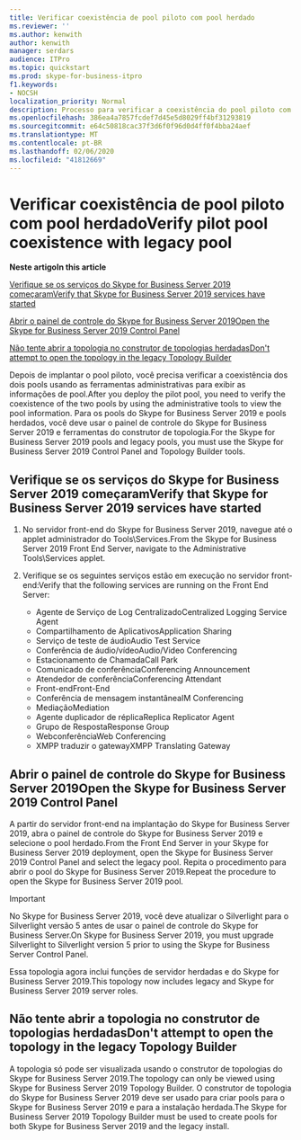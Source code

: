 ```yaml
---
title: Verificar coexistência de pool piloto com pool herdado
ms.reviewer: ''
ms.author: kenwith
author: kenwith
manager: serdars
audience: ITPro
ms.topic: quickstart
ms.prod: skype-for-business-itpro
f1.keywords:
- NOCSH
localization_priority: Normal
description: Processo para verificar a coexistência do pool piloto com o pool herdado.
ms.openlocfilehash: 386ea4a7857fcdef7d45e5d8029ff4bf31293819
ms.sourcegitcommit: e64c50818cac37f3d6f0f96d0d4ff0f4bba24aef
ms.translationtype: MT
ms.contentlocale: pt-BR
ms.lasthandoff: 02/06/2020
ms.locfileid: "41812669"
---
```

# <a name="verify-pilot-pool-coexistence-with-legacy-pool"></a><span data-ttu-id="8b6c1-103">Verificar coexistência de pool piloto com pool herdado</span><span class="sxs-lookup"><span data-stu-id="8b6c1-103">Verify pilot pool coexistence with legacy pool</span></span>

 <span data-ttu-id="8b6c1-104">**Neste artigo**</span><span class="sxs-lookup"><span data-stu-id="8b6c1-104">**In this article**</span></span>
  
[<span data-ttu-id="8b6c1-105">Verifique se os serviços do Skype for Business Server 2019 começaram</span><span class="sxs-lookup"><span data-stu-id="8b6c1-105">Verify that Skype for Business Server 2019 services have started</span></span>](#sectionSection0)
  
[<span data-ttu-id="8b6c1-106">Abrir o painel de controle do Skype for Business Server 2019</span><span class="sxs-lookup"><span data-stu-id="8b6c1-106">Open the Skype for Business Server 2019 Control Panel</span></span>](#sectionSection1)
  
[<span data-ttu-id="8b6c1-107">Não tente abrir a topologia no construtor de topologias herdadas</span><span class="sxs-lookup"><span data-stu-id="8b6c1-107">Don't attempt to open the topology in the legacy Topology Builder</span></span>](#sectionSection2)
  
<span data-ttu-id="8b6c1-108">Depois de implantar o pool piloto, você precisa verificar a coexistência dos dois pools usando as ferramentas administrativas para exibir as informações de pool.</span><span class="sxs-lookup"><span data-stu-id="8b6c1-108">After you deploy the pilot pool, you need to verify the coexistence of the two pools by using the administrative tools to view the pool information.</span></span> <span data-ttu-id="8b6c1-109">Para os pools do Skype for Business Server 2019 e pools herdados, você deve usar o painel de controle do Skype for Business Server 2019 e ferramentas do construtor de topologia.</span><span class="sxs-lookup"><span data-stu-id="8b6c1-109">For the Skype for Business Server 2019 pools and legacy pools, you must use the Skype for Business Server 2019 Control Panel and Topology Builder tools.</span></span> 
  
## <a name="verify-that-skype-for-business-server-2019-services-have-started"></a><span data-ttu-id="8b6c1-110">Verifique se os serviços do Skype for Business Server 2019 começaram</span><span class="sxs-lookup"><span data-stu-id="8b6c1-110">Verify that Skype for Business Server 2019 services have started</span></span>
<span data-ttu-id="8b6c1-111"><a name="sectionSection0"> </a></span><span class="sxs-lookup"><span data-stu-id="8b6c1-111"><a name="sectionSection0"> </a></span></span>

1. <span data-ttu-id="8b6c1-112">No servidor front-end do Skype for Business Server 2019, navegue até o applet administrador do Tools\Services.</span><span class="sxs-lookup"><span data-stu-id="8b6c1-112">From the Skype for Business Server 2019 Front End Server, navigate to the Administrative Tools\Services applet.</span></span>
    
2. <span data-ttu-id="8b6c1-113">Verifique se os seguintes serviços estão em execução no servidor front-end:</span><span class="sxs-lookup"><span data-stu-id="8b6c1-113">Verify that the following services are running on the Front End Server:</span></span>

    - <span data-ttu-id="8b6c1-114">Agente de Serviço de Log Centralizado</span><span class="sxs-lookup"><span data-stu-id="8b6c1-114">Centralized Logging Service Agent</span></span>
    - <span data-ttu-id="8b6c1-115">Compartilhamento de Aplicativos</span><span class="sxs-lookup"><span data-stu-id="8b6c1-115">Application Sharing</span></span>
    - <span data-ttu-id="8b6c1-116">Serviço de teste de áudio</span><span class="sxs-lookup"><span data-stu-id="8b6c1-116">Audio Test Service</span></span>
    - <span data-ttu-id="8b6c1-117">Conferência de áudio/vídeo</span><span class="sxs-lookup"><span data-stu-id="8b6c1-117">Audio/Video Conferencing</span></span>
    - <span data-ttu-id="8b6c1-118">Estacionamento de Chamada</span><span class="sxs-lookup"><span data-stu-id="8b6c1-118">Call Park</span></span>
    - <span data-ttu-id="8b6c1-119">Comunicado de conferência</span><span class="sxs-lookup"><span data-stu-id="8b6c1-119">Conferencing Announcement</span></span>
    - <span data-ttu-id="8b6c1-120">Atendedor de conferência</span><span class="sxs-lookup"><span data-stu-id="8b6c1-120">Conferencing Attendant</span></span>
    - <span data-ttu-id="8b6c1-121">Front-end</span><span class="sxs-lookup"><span data-stu-id="8b6c1-121">Front-End</span></span>
    - <span data-ttu-id="8b6c1-122">Conferência de mensagem instantânea</span><span class="sxs-lookup"><span data-stu-id="8b6c1-122">IM Conferencing</span></span>
    - <span data-ttu-id="8b6c1-123">Mediação</span><span class="sxs-lookup"><span data-stu-id="8b6c1-123">Mediation</span></span>
    - <span data-ttu-id="8b6c1-124">Agente duplicador de réplica</span><span class="sxs-lookup"><span data-stu-id="8b6c1-124">Replica Replicator Agent</span></span>
    - <span data-ttu-id="8b6c1-125">Grupo de Resposta</span><span class="sxs-lookup"><span data-stu-id="8b6c1-125">Response Group</span></span>
    - <span data-ttu-id="8b6c1-126">Webconferência</span><span class="sxs-lookup"><span data-stu-id="8b6c1-126">Web Conferencing</span></span>
    - <span data-ttu-id="8b6c1-127">XMPP traduzir o gateway</span><span class="sxs-lookup"><span data-stu-id="8b6c1-127">XMPP Translating Gateway</span></span>

  
## <a name="open-the-skype-for-business-server-2019-control-panel"></a><span data-ttu-id="8b6c1-128">Abrir o painel de controle do Skype for Business Server 2019</span><span class="sxs-lookup"><span data-stu-id="8b6c1-128">Open the Skype for Business Server 2019 Control Panel</span></span>
<span data-ttu-id="8b6c1-129"><a name="sectionSection1"> </a></span><span class="sxs-lookup"><span data-stu-id="8b6c1-129"><a name="sectionSection1"> </a></span></span>

<span data-ttu-id="8b6c1-130">A partir do servidor front-end na implantação do Skype for Business Server 2019, abra o painel de controle do Skype for Business Server 2019 e selecione o pool herdado.</span><span class="sxs-lookup"><span data-stu-id="8b6c1-130">From the Front End Server in your Skype for Business Server 2019 deployment, open the Skype for Business Server 2019 Control Panel and select the legacy pool.</span></span> <span data-ttu-id="8b6c1-131">Repita o procedimento para abrir o pool do Skype for Business Server 2019.</span><span class="sxs-lookup"><span data-stu-id="8b6c1-131">Repeat the procedure to open the Skype for Business Server 2019 pool.</span></span>
  
> [!IMPORTANT]
> <span data-ttu-id="8b6c1-132">No Skype for Business Server 2019, você deve atualizar o Silverlight para o Silverlight versão 5 antes de usar o painel de controle do Skype for Business Server.</span><span class="sxs-lookup"><span data-stu-id="8b6c1-132">On Skype for Business Server 2019, you must upgrade Silverlight to Silverlight version 5 prior to using the Skype for Business Server Control Panel.</span></span> 
  
<span data-ttu-id="8b6c1-133">Essa topologia agora inclui funções de servidor herdadas e do Skype for Business Server 2019.</span><span class="sxs-lookup"><span data-stu-id="8b6c1-133">This topology now includes legacy and Skype for Business Server 2019 server roles.</span></span> 

  
## <a name="dont-attempt-to-open-the-topology-in-the-legacy-topology-builder"></a><span data-ttu-id="8b6c1-134">Não tente abrir a topologia no construtor de topologias herdadas</span><span class="sxs-lookup"><span data-stu-id="8b6c1-134">Don't attempt to open the topology in the legacy Topology Builder</span></span>
<span data-ttu-id="8b6c1-135"><a name="sectionSection2"> </a></span><span class="sxs-lookup"><span data-stu-id="8b6c1-135"><a name="sectionSection2"> </a></span></span>

<span data-ttu-id="8b6c1-136">A topologia só pode ser visualizada usando o construtor de topologias do Skype for Business Server 2019.</span><span class="sxs-lookup"><span data-stu-id="8b6c1-136">The topology can only be viewed using Skype for Business Server 2019 Topology Builder.</span></span> <span data-ttu-id="8b6c1-137">O construtor de topologia do Skype for Business Server 2019 deve ser usado para criar pools para o Skype for Business Server 2019 e para a instalação herdada.</span><span class="sxs-lookup"><span data-stu-id="8b6c1-137">The Skype for Business Server 2019 Topology Builder must be used to create pools for both Skype for Business Server 2019 and the legacy install.</span></span>

  

